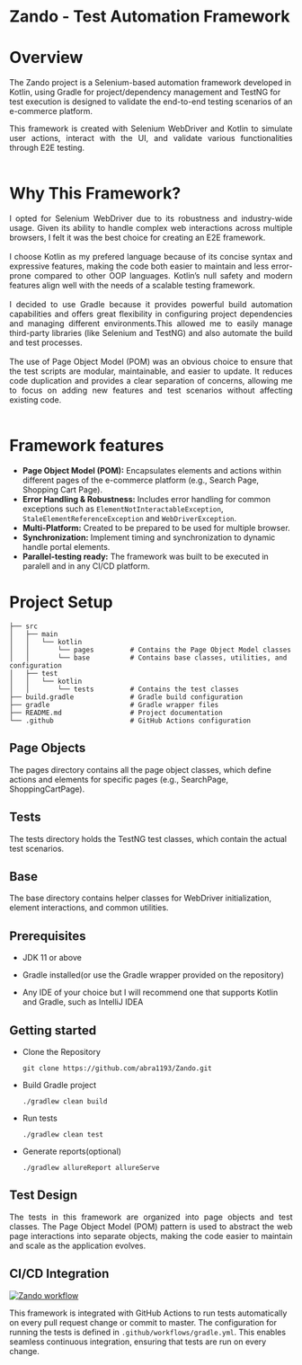 # Zando - Test Automation Framework 

# Overview

The Zando project is a Selenium-based automation framework developed in Kotlin, using Gradle for project/dependency management and TestNG for test execution is designed to validate the end-to-end testing scenarios of an e-commerce platform.<div style="text-align: justify"> This framework is created with Selenium WebDriver and Kotlin to simulate user actions, interact with the UI, and validate various functionalities through E2E testing.</div>
&nbsp;
# Why This Framework? 
<div style="text-align: justify">
I opted for Selenium WebDriver due to its robustness and industry-wide usage. Given its ability to handle complex web interactions across multiple browsers, I felt it was the best choice for creating an E2E framework.
</div>
&nbsp;
<div style="text-align: justify">
I choose Kotlin as my prefered language because of its concise syntax and expressive features, making the code both easier to maintain and less error-prone compared to other OOP languages. Kotlin’s null safety and modern features align well with the needs of a scalable testing framework.
</div>
&nbsp;
<div style="text-align: justify">
I decided to use Gradle because it provides powerful build automation capabilities and offers great flexibility in configuring project dependencies and managing different environments.This allowed me to easily manage third-party libraries (like Selenium and TestNG) and also automate the build and test processes.
</div>
&nbsp;
<div style="text-align: justify">
The use of Page Object Model (POM) was an obvious choice to ensure that the test scripts are modular, maintainable, and easier to update. It reduces code duplication and provides a clear separation of concerns, allowing me to focus on adding new features and test scenarios without affecting existing code.
</div>
&nbsp;

# Framework features

* **Page Object Model (POM):** Encapsulates elements and actions within different pages of the e-commerce platform (e.g., Search Page, Shopping Cart Page).
* **Error Handling & Robustness:** Includes error handling for common exceptions such as `ElementNotInteractableException`, `StaleElementReferenceException` and `WebDriverException`.
* **Multi-Platform:** Created to be prepared to be used for multiple browser.
* **Synchronization:** Implement timing and synchronization to dynamic handle portal elements.
* **Parallel-testing ready:** The framework was built to be executed in paralell and in any CI/CD platform.

# Project Setup
```
├── src
│   ├── main
│   │   └── kotlin
│   │       └── pages         # Contains the Page Object Model classes
│   │       └── base          # Contains base classes, utilities, and configuration
│   ├── test
│   │   └── kotlin
│   │       └── tests         # Contains the test classes
├── build.gradle              # Gradle build configuration
├── gradle                    # Gradle wrapper files
├── README.md                 # Project documentation
└── .github                   # GitHub Actions configuration
```

## Page Objects
The pages directory contains all the page object classes, which define actions and elements for specific pages (e.g., SearchPage, ShoppingCartPage).

## Tests
The tests directory holds the TestNG test classes, which contain the actual test scenarios.

## Base
The base directory contains helper classes for WebDriver initialization, element interactions, and common utilities.

## Prerequisites

* JDK 11 or above

* Gradle installed(or use the Gradle wrapper provided on the repository)

* Any IDE of your choice but I will recommend one that supports Kotlin and Gradle, such as IntelliJ IDEA

## Getting started

- Clone the Repository 

  `git clone https://github.com/abra1193/Zando.git`

- Build Gradle project

  `./gradlew clean build`
  
- Run tests

   `./gradlew clean test`

- Generate reports(optional)

   `./gradlew allureReport allureServe`
  
## Test Design
<div style="text-align: justify">
The tests in this framework are organized into page objects and test classes. The Page Object Model (POM) pattern is used to abstract the web page interactions into separate objects, making the code easier to maintain and scale as the application evolves.</div>

## CI/CD Integration
[![Zando workflow](https://github.com/abra1193/Zando/actions/workflows/gradle.yml/badge.svg)](https://github.com/abra1193/Zando/actions/workflows/gradle.yml)

This framework is integrated with GitHub Actions to run tests automatically on every pull request change or commit to master. The configuration for running the tests is defined in `.github/workflows/gradle.yml`. This enables seamless continuous integration, ensuring that tests are run on every change.
  





